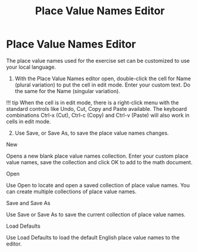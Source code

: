 ﻿---
title: Place Value Names Editor
category: reference
---

# Place Value Names Editor

The place value names used for the exercise set can be customized to use your local language.

1. With the Place Value Names editor open, double-click the cell for Name (plural variation) to put the cell in edit mode. Enter your custom text. Do the same for the Name (singular variation).

!!! tip
    When the cell is in edit mode, there is a right-click menu with the standard controls like Undo, Cut, Copy and Paste available. The keyboard combinations Ctrl-x (Cut), Ctrl-c (Copy) and Ctrl-v (Paste) will also work in cells in edit mode.

2. Use Save, or Save As, to save the place value names changes.

New

Opens a new blank place value names collection. Enter your custom place value names, save the collection and click OK to add to the math document.

Open

Use Open to locate and open a saved collection of place value names. You can create multiple collections of place value names.

Save and Save As

Use Save or Save As to save the current collection of place value names.

Load Defaults

Use Load Defaults to load the default English place value names to the editor.
